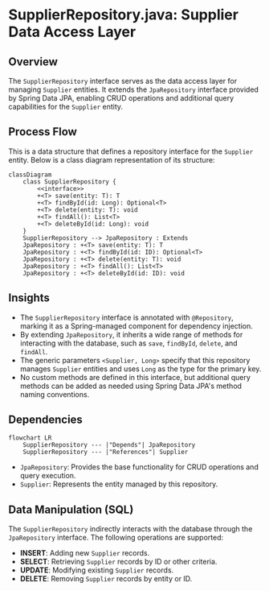 # SupplierRepository.java: Supplier Data Access Layer

## Overview
The `SupplierRepository` interface serves as the data access layer for managing `Supplier` entities. It extends the `JpaRepository` interface provided by Spring Data JPA, enabling CRUD operations and additional query capabilities for the `Supplier` entity.

## Process Flow
This is a data structure that defines a repository interface for the `Supplier` entity. Below is a class diagram representation of its structure:

```mermaid
classDiagram
    class SupplierRepository {
        <<interface>>
        +<T> save(entity: T): T
        +<T> findById(id: Long): Optional<T>
        +<T> delete(entity: T): void
        +<T> findAll(): List<T>
        +<T> deleteById(id: Long): void
    }
    SupplierRepository --> JpaRepository : Extends
    JpaRepository : +<T> save(entity: T): T
    JpaRepository : +<T> findById(id: ID): Optional<T>
    JpaRepository : +<T> delete(entity: T): void
    JpaRepository : +<T> findAll(): List<T>
    JpaRepository : +<T> deleteById(id: ID): void
```

## Insights
- The `SupplierRepository` interface is annotated with `@Repository`, marking it as a Spring-managed component for dependency injection.
- By extending `JpaRepository`, it inherits a wide range of methods for interacting with the database, such as `save`, `findById`, `delete`, and `findAll`.
- The generic parameters `<Supplier, Long>` specify that this repository manages `Supplier` entities and uses `Long` as the type for the primary key.
- No custom methods are defined in this interface, but additional query methods can be added as needed using Spring Data JPA's method naming conventions.

## Dependencies
```mermaid
flowchart LR
    SupplierRepository --- |"Depends"| JpaRepository
    SupplierRepository --- |"References"| Supplier
```

- `JpaRepository`: Provides the base functionality for CRUD operations and query execution.
- `Supplier`: Represents the entity managed by this repository.

## Data Manipulation (SQL)
The `SupplierRepository` indirectly interacts with the database through the `JpaRepository` interface. The following operations are supported:
- **INSERT**: Adding new `Supplier` records.
- **SELECT**: Retrieving `Supplier` records by ID or other criteria.
- **UPDATE**: Modifying existing `Supplier` records.
- **DELETE**: Removing `Supplier` records by entity or ID.
